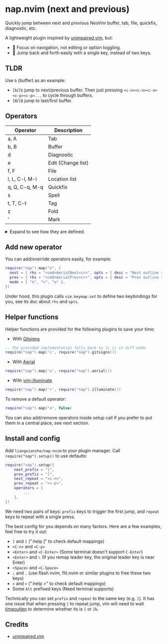 # nap.nvim (next and previous)

Quickly jump between next and previous NeoVim buffer, tab, file, quickfix, diagnostic, etc.

A lightweight plugin inspired by [unimpaired.vim](https://github.com/tpope/vim-unimpaired), but:

* 🌱 Focus on navigation, not editing or option toggling.
* 🚀 Jump back and forth easily with a single key, instead of two keys.

## TLDR

Use `b` (buffer) as an example:

* `]b`/`[b` jump to next/previous buffer. Then just pressing `<c-n><c-n><c-n><c-p><c-p>...` to cycle
  through buffers.
* `]B`/`[B` jump to last/first buffer. 

## Operators

| Operator         | Description        |
| ---------------- | ------------------ |
| a, A             | Tab                |
| b, B             | Buffer             |
| d                | Diagnostic         |
| e                | Edit (Change list) |
| f, F             | File               |
| l, L, C-l, M-l   | Location list      |
| q, Q, C-q, M-q   | Quickfix           |
| s                | Spell              |
| t, T, C-t        | Tag                |
| z                | Fold               |
| '                | Mark               |

<details>

<summary>
Expand to see how they are defined.
</summary>

```lua
operators = {
    ["a"] = {
      next = { rhs = "<cmd>tabnext<cr>", opts = { desc = "Next tab" } },
      prev = { rhs = "<cmd>tabprevious<cr>", opts = { desc = "Prev tab" } },
    },
    ["A"] = {
      next = { rhs = "<cmd>tablast<cr>", opts = { desc = "Last tab" } },
      prev = { rhs = "<cmd>tabfirst<cr>", opts = { desc = "First tab" } },
    },
    ["b"] = {
      next = { rhs = "<cmd>bnext<cr>", opts = { desc = "Next buffer" } },
      prev = { rhs = "<cmd>bprevious<cr>", opts = { desc = "Prev buffer" } },
    },
    ["B"] = {
      next = { rhs = "<cmd>blast<cr>", opts = { desc = "Last buffer" } },
      prev = { rhs = "<cmd>bfirst<cr>", opts = { desc = "First buffer" } },
    },
    ["d"] = {
      next = { rhs = vim.diagnostic.goto_next, opts = { desc = "Next diagnostic" } },
      prev = { rhs = vim.diagnostic.goto_prev, opts = { desc = "Prev diagnostic" } },
      mode = { "n", "v", "o" }
    },
    ["e"] = {
      next = { rhs = "g;", opts = { desc = "Older edit (change-list) item" } },
      prev = { rhs = "g,", opts = { desc = "Newer edit (change-list) item" } }
    },
    ["f"] = {
      next = { rhs = M.next_file, opts = { desc = "Next file" } },
      prev = { rhs = M.prev_file, opts = { desc = "Prev file" } },
    },
    ["F"] = {
      next = { rhs = M.last_file, opts = { desc = "Last file" } },
      prev = { rhs = M.first_file, opts = { desc = "First file" } },
    },
    ["l"] = {
      next = { rhs = "<cmd>lnext<cr>", opts = { desc = "Next loclist item" } },
      prev = { rhs = "<cmd>lprevious<cr>", opts = { desc = "Prev loclist item" } }
    },
    ["L"] = {
      next = { rhs = "<cmd>llast<cr>", opts = { desc = "Last loclist item" } },
      prev = { rhs = "<cmd>lfirst<cr>", opts = { desc = "First loclist item" } }
    },
    ["<C-l>"] = {
      next = { rhs = "<cmd>lnfile<cr>", opts = { desc = "Next loclist item in different file" } },
      prev = { rhs = "<cmd>lpfile<cr>", opts = { desc = "Prev loclist item in different file" } }
    },
    ["<M-l>"] = {
      next = { rhs = "<cmd>lnewer<cr>", opts = { desc = "Next loclist list" } },
      prev = { rhs = "<cmd>lolder<cr>", opts = { desc = "Prev loclist list" } }
    },
    ["q"] = {
      next = { rhs = "<cmd>cnext<cr>", opts = { desc = "Next quickfix item" } },
      prev = { rhs = "<cmd>cprevious<cr>", opts = { desc = "Prev quickfix item" } }
    },
    ["Q"] = {
      next = { rhs = "<cmd>clast<cr>", opts = { desc = "Last quickfix item" } },
      prev = { rhs = "<cmd>cfirst<cr>", opts = { desc = "First quickfix item" } }
    },
    ["<C-q>"] = {
      next = { rhs = "<cmd>cnfile<cr>", opts = { desc = "Next quickfix item in different file" } },
      prev = { rhs = "<cmd>cpfile<cr>", opts = { desc = "Prev quickfix item in different file" } }
    },
    ["<M-q>"] = {
      next = { rhs = "<cmd>cnewer<cr>", opts = { desc = "Next quickfix list" } },
      prev = { rhs = "<cmd>colder<cr>", opts = { desc = "Prev quickfix list" } }
    },
    ["s"] = {
      next = { rhs = "]s", opts = { desc = "Next spell error" } },
      prev = { rhs = "[s", opts = { desc = "Prev spell error" } },
      mode = { "n", "v", "o" },
    },
    ["t"] = {
      next = { rhs = "<cmd>tnext<cr>", opts = { desc = "Next tag" } },
      prev = { rhs = "<cmd>tprevious<cr>", opts = { desc = "Prev tag" } }
    },
    ["T"] = {
      next = { rhs = "<cmd>tlast<cr>", opts = { desc = "Last tag" } },
      prev = { rhs = "<cmd>tfirst<cr>", opts = { desc = "First tag" } }
    },
    ["<C-t>"] = {
      next = { rhs = "<cmd>ptnext<cr>", opts = { desc = "Next tag in previous window" } },
      prev = { rhs = "<cmd>ptprevious<cr>", opts = { desc = "Prev tag in previous window" } }
    },
    ["z"] = {
      next = { rhs = "zj", opts = { desc = "Next fold" } },
      prev = { rhs = "zk", opts = { desc = "Prev fold" } },
      mode = { "n", "v", "o" },
    },
    ["'"] = {
      next = { rhs = "]`", opts = { desc = "Next lowercase mark" } },
      prev = { rhs = "[`", opts = { desc = "Prev lowercase mark" } }
    },
```

</details>

## Add new operator 

You can add/override operators easily, for example:
```lua
require("nap").map("o", {
  next = { rhs = "<cmd>AerialNext<cr>", opts = { desc = "Next outline symbol" } },
  prev = { rhs = "<cmd>AerialPrev<cr>", opts = { desc = "Prev outline symbol" } },
  mode = { "n", "v", "o" },
})
```
Under hood, this plugin calls `vim.keymap.set` to define two keybindings for you, see its doc about
`rhs` and `opts`.

## Helper functions

Helper functions are provided for the following plugins to save your time:

* With [Gitsigns](https://github.com/lewis6991/gitsigns.nvim)
```lua
-- The provided implementation falls back to ]c [c in diff mode.
require("nap").map('c', require("nap").gitsigns())
```
* With [Aerial](https://github.com/stevearc/aerial.nvim)
```lua
require("nap").map('o', require("nap").aerial())
```
* With [vim-illuminate](https://github.com/RRethy/vim-illuminate)
```lua
require("nap").map('r', require("nap").illuminate())
```

To remove a default operator:
```lua
require("nap").map("a", false)
```

You can also add/remove operators inside setup call if you prefer to put them in a central place,
see next section.

## Install and config

Add `liangxianzhe/nap-nvim` to your plugin manager. Call `require("nap").setup()` to use defaults:

```lua
require("nap").setup({
    next_prefix = "]",
    prev_prefix = "[",
    next_repeat = "<c-n>",
    prev_repeat = "<c-p>",
    operators = {
        ...
    },
})
```

We need two pairs of keys: `prefix` keys to trigger the first jump, and `repeat` keys to repeat with
a single press.

The best config for you depends on many factors. Here are a few examples, feel free to try it out:

* `]` and `[` (":help ]" to check default mappings)
* `<C-n>` and `<C-p>`
* `<Enter>` and `<C-Enter>` (Some terminal doesn't support `C-Enter`)
* `<Enter>` and `\` (If you remap leader key, the original leader key is near Enter)
* `<Space>` and `<C-Space>`
* `;` and `,` (use flash.nvim, flit.nvim or similar plugins to free these two keys)
* `>` and `<` (":help >" to check default mappings)
* Some `Alt` prefixed keys (Need terminal supports)

Technically you can set `prefix` and `repeat` to the same key (e.g. `]`). It has one issue that when
pressing `]` to repeat jump, vim will need to wait
[timeoutlen](https://neovim.io/doc/user/options.html#'timeoutlen') to determine whether its is `]`
or `]b`.

## Credits

* [unimpaired.vim](https://github.com/tpope/vim-unimpaired)
